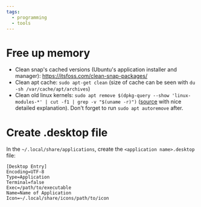 ```yaml
---
tags:
  - programming
  - tools
---
```

# Free up memory
* Clean snap's cached versions (Ubuntu's application installer and manager): https://itsfoss.com/clean-snap-packages/
* Clean apt cache: `sudo apt-get clean` (size of cache can be seen with `du -sh /var/cache/apt/archives`)
* Clean old linux kernels: `sudo apt remove $(dpkg-query --show 'linux-modules-*' | cut -f1 | grep -v "$(uname -r)")` ([source](https://serverfault.com/questions/1098556/how-to-cleanup-usr-lib-modules-and-usr-lib-x86-64-linux-gnu) with nice detailed explanation). Don't forget to run `sudo apt autoremove` after. 

# Create .desktop file
In the `~/.local/share/applications`, create the `<application name>.desktop` file:

```
[Desktop Entry]
Encoding=UTF-8
Type=Application
Terminal=false
Exec=/path/to/executable
Name=Name of Application
Icon=~/.local/share/icons/path/to/icon
```